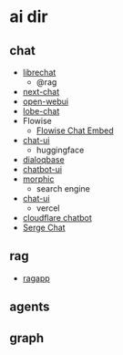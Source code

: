 # ai dir
## chat
- [librechat](https://github.com/danny-avila/LibreChat)
    - @rag
- [next-chat](https://github.com/ChatGPTNextWeb/ChatGPT-Next-Web)
- [open-webui](https://github.com/open-webui/open-webui)
- [lobe-chat](https://github.com/lobehub/lobe-chat)
- Flowise
    - [Flowise Chat Embed](https://github.com/FlowiseAI/FlowiseChatEmbed)
- [chat-ui](https://github.com/huggingface/chat-ui)
    - huggingface
- [dialoqbase](https://dialoqbase.n4ze3m.com/)
- [chatbot-ui](https://github.com/mckaywrigley/chatbot-ui)
- [morphic](https://github.com/miurla/morphic)
    - search engine
- [chat-ui](https://github.com/vercel/ai-chatbot)
    - vercel
- [cloudflare chatbot](https://github.com/letrieu/cloudflare-chatbot)
- [Serge Chat](https://github.com/serge-chat/serge)
## rag
- [ragapp](https://github.com/ragapp/ragapp)
## agents
## graph